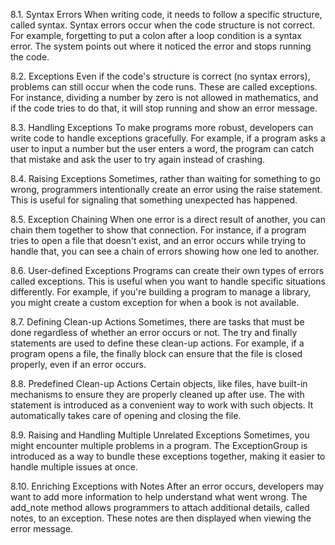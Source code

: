 8.1. Syntax Errors
When writing code, it needs to follow a specific structure, called syntax. Syntax errors occur when the code structure is not correct. For example, forgetting to put a colon after a loop condition is a syntax error. The system points out where it noticed the error and stops running the code.

8.2. Exceptions
Even if the code's structure is correct (no syntax errors), problems can still occur when the code runs. These are called exceptions. For instance, dividing a number by zero is not allowed in mathematics, and if the code tries to do that, it will stop running and show an error message.

8.3. Handling Exceptions
To make programs more robust, developers can write code to handle exceptions gracefully. For example, if a program asks a user to input a number but the user enters a word, the program can catch that mistake and ask the user to try again instead of crashing.

8.4. Raising Exceptions
Sometimes, rather than waiting for something to go wrong, programmers intentionally create an error using the raise statement. This is useful for signaling that something unexpected has happened.

8.5. Exception Chaining
When one error is a direct result of another, you can chain them together to show that connection. For instance, if a program tries to open a file that doesn't exist, and an error occurs while trying to handle that, you can see a chain of errors showing how one led to another.

8.6. User-defined Exceptions
Programs can create their own types of errors called exceptions. This is useful when you want to handle specific situations differently. For example, if you're building a program to manage a library, you might create a custom exception for when a book is not available.

8.7. Defining Clean-up Actions
Sometimes, there are tasks that must be done regardless of whether an error occurs or not. The try and finally statements are used to define these clean-up actions. For example, if a program opens a file, the finally block can ensure that the file is closed properly, even if an error occurs.

8.8. Predefined Clean-up Actions
Certain objects, like files, have built-in mechanisms to ensure they are properly cleaned up after use. The with statement is introduced as a convenient way to work with such objects. It automatically takes care of opening and closing the file.

8.9. Raising and Handling Multiple Unrelated Exceptions
Sometimes, you might encounter multiple problems in a program. The ExceptionGroup is introduced as a way to bundle these exceptions together, making it easier to handle multiple issues at once.

8.10. Enriching Exceptions with Notes
After an error occurs, developers may want to add more information to help understand what went wrong. The add_note method allows programmers to attach additional details, called notes, to an exception. These notes are then displayed when viewing the error message.
